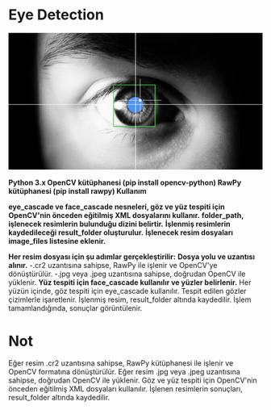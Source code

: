 # Eye Detection

![App Screenshot](https://github.com/firengizz099/eyedetection/blob/main/1_tJPP3eRByPdZSNsDftreMw.jpg?raw=true)

**Python 3.x
OpenCV kütüphanesi (pip install opencv-python)
RawPy kütüphanesi (pip install rawpy)
Kullanım**

**eye_cascade ve face_cascade nesneleri, göz ve yüz tespiti için OpenCV'nin önceden eğitilmiş XML dosyalarını kullanır.**
**folder_path, işlenecek resimlerin bulunduğu dizini belirtir.**
**İşlenmiş resimlerin kaydedileceği result_folder oluşturulur.**
**İşlenecek resim dosyaları image_files listesine eklenir.**

**Her resim dosyası için şu adımlar gerçekleştirilir:**
**Dosya yolu ve uzantısı alınır.**
-.cr2 uzantısına sahipse, RawPy ile işlenir ve OpenCV'ye dönüştürülür.
-.jpg veya .jpeg uzantısına sahipse, doğrudan OpenCV ile yüklenir.
**Yüz tespiti için face_cascade kullanılır ve yüzler belirlenir.**
Her yüzün içinde, göz tespiti için eye_cascade kullanılır.
Tespit edilen gözler çizimlerle işaretlenir.
İşlenmiş resim, result_folder altında kaydedilir.
İşlem tamamlandığında, sonuçlar görüntülenir.

# Not
Eğer resim .cr2 uzantısına sahipse, RawPy kütüphanesi ile işlenir ve OpenCV formatına dönüştürülür.
Eğer resim .jpg veya .jpeg uzantısına sahipse, doğrudan OpenCV ile yüklenir.
Göz ve yüz tespiti için OpenCV'nin önceden eğitilmiş XML dosyaları kullanılır.
İşlenen resimlerin sonuçları, result_folder altında kaydedilir.
